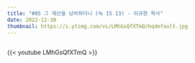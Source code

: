 ```yaml
---
title: "#05 그 재산을 낭비하더니 (눅 15 13) - 이규현 목사"
date: 2022-12-30
thumbnail: https://i.ytimg.com/vi/LMhGsQfXTmQ/hqdefault.jpg
---
```


## <!--more-->

{{< youtube LMhGsQfXTmQ >}}
